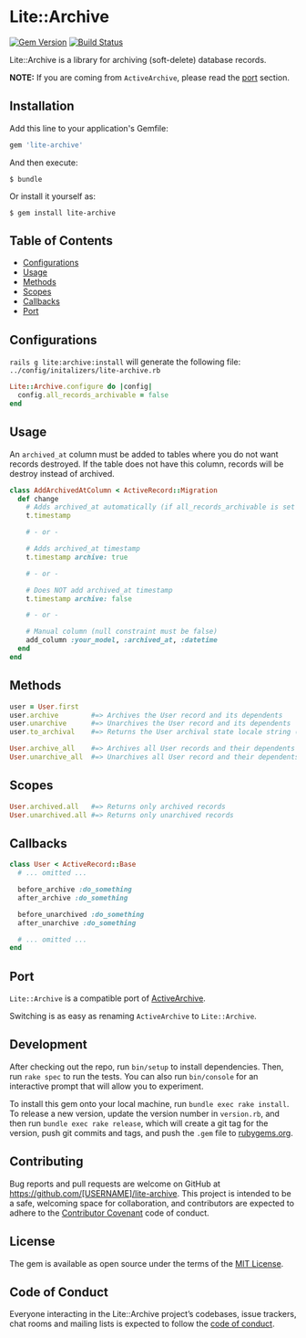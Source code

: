 # Lite::Archive

[![Gem Version](https://badge.fury.io/rb/lite-archive.svg)](http://badge.fury.io/rb/lite-archive)
[![Build Status](https://travis-ci.org/drexed/lite-archive.svg?branch=master)](https://travis-ci.org/drexed/lite-archive)

Lite::Archive is a library for archiving (soft-delete) database records.

**NOTE:** If you are coming from `ActiveArchive`, please read the [port](#port) section.

## Installation

Add this line to your application's Gemfile:

```ruby
gem 'lite-archive'
```

And then execute:

    $ bundle

Or install it yourself as:

    $ gem install lite-archive

## Table of Contents

* [Configurations](#configurations)
* [Usage](#usage)
* [Methods](#methods)
* [Scopes](#scopes)
* [Callbacks](#callbacks)
* [Port](#port)

## Configurations

`rails g lite:archive:install` will generate the following file:
`../config/initalizers/lite-archive.rb`

```ruby
Lite::Archive.configure do |config|
  config.all_records_archivable = false
end
```

## Usage

An `archived_at` column must be added to tables where you do not want records destroyed.
If the table does not have this column, records will be destroy instead of archived.

```ruby
class AddArchivedAtColumn < ActiveRecord::Migration
  def change
    # Adds archived_at automatically (if all_records_archivable is set to true)
    t.timestamp

    # - or -

    # Adds archived_at timestamp
    t.timestamp archive: true

    # - or -

    # Does NOT add archived_at timestamp
    t.timestamp archive: false

    # - or -

    # Manual column (null constraint must be false)
    add_column :your_model, :archived_at, :datetime
  end
end
```

## Methods

```ruby
user = User.first
user.archive        #=> Archives the User record and its dependents
user.unarchive      #=> Unarchives the User record and its dependents
user.to_archival    #=> Returns the User archival state locale string (ex: Archived)

User.archive_all    #=> Archives all User records and their dependents
User.unarchive_all  #=> Unarchives all User record and their dependents
```

## Scopes

```ruby
User.archived.all   #=> Returns only archived records
User.unarchived.all #=> Returns only unarchived records
```

## Callbacks

 ```ruby
 class User < ActiveRecord::Base
   # ... omitted ...

   before_archive :do_something
   after_archive :do_something

   before_unarchived :do_something
   after_unarchive :do_something

   # ... omitted ...
 end
```

## Port

`Lite::Archive` is a compatible port of [ActiveArchive](https://github.com/drexed/active_archive).

Switching is as easy as renaming `ActiveArchive` to `Lite::Archive`.

## Development

After checking out the repo, run `bin/setup` to install dependencies. Then, run `rake spec` to run the tests. You can also run `bin/console` for an interactive prompt that will allow you to experiment.

To install this gem onto your local machine, run `bundle exec rake install`. To release a new version, update the version number in `version.rb`, and then run `bundle exec rake release`, which will create a git tag for the version, push git commits and tags, and push the `.gem` file to [rubygems.org](https://rubygems.org).

## Contributing

Bug reports and pull requests are welcome on GitHub at https://github.com/[USERNAME]/lite-archive. This project is intended to be a safe, welcoming space for collaboration, and contributors are expected to adhere to the [Contributor Covenant](http://contributor-covenant.org) code of conduct.

## License

The gem is available as open source under the terms of the [MIT License](https://opensource.org/licenses/MIT).

## Code of Conduct

Everyone interacting in the Lite::Archive project’s codebases, issue trackers, chat rooms and mailing lists is expected to follow the [code of conduct](https://github.com/[USERNAME]/lite-archive/blob/master/CODE_OF_CONDUCT.md).

